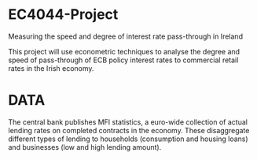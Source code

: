# EC4044-Project
Measuring the speed and degree of interest rate pass-through in Ireland

This project will use econometric techniques to analyse the degree and speed of pass-through of ECB policy interest rates to commercial retail rates in the Irish economy.  

# DATA
The central bank publishes MFI statistics, a euro-wide collection of actual lending rates on completed contracts in the economy.  These disaggregate different types of lending to households (consumption and housing loans) and businesses (low and high lending amount).  

